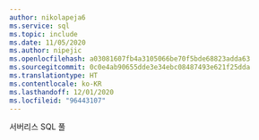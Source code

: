 ```yaml
---
author: nikolapeja6
ms.service: sql
ms.topic: include
ms.date: 11/05/2020
ms.author: nipejic
ms.openlocfilehash: a03081607fb4a3105066be70f5bde68823adda63
ms.sourcegitcommit: 0c0e4ab90655dde3e34ebc08487493e621f25dda
ms.translationtype: HT
ms.contentlocale: ko-KR
ms.lasthandoff: 12/01/2020
ms.locfileid: "96443107"
---
```

서버리스 SQL 풀
